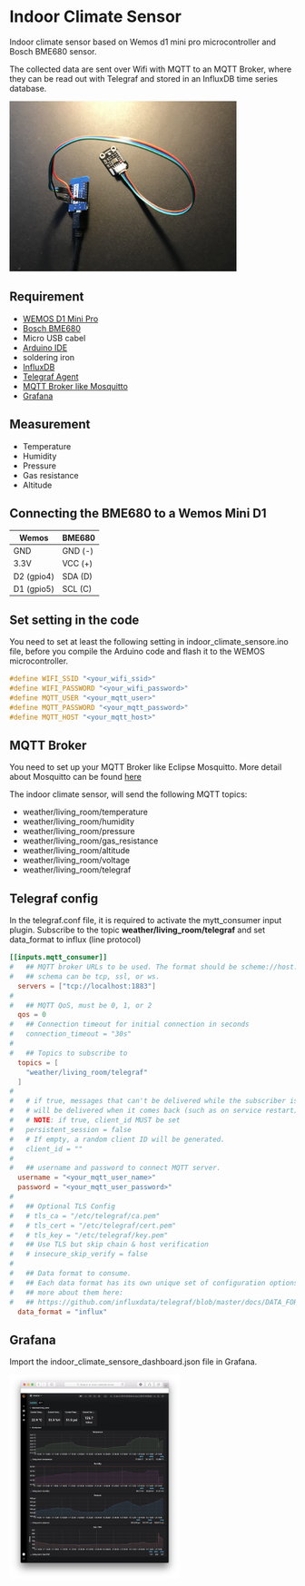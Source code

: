 # Indoor Climate Sensor

Indoor climate sensor based on Wemos d1 mini pro microcontroller and Bosch BME680 sensor.

The collected data are sent over Wifi with MQTT to an MQTT Broker, where they can be read out with Telegraf and stored in an InfluxDB time series database.

<img src=images/sensore.jpg  height="300"/>

## Requirement

- [WEMOS D1 Mini Pro](https://wiki.wemos.cc/products:d1:d1_mini_pro)
- [Bosch BME680](https://www.dfrobot.com/product-1697.html)
- Micro USB cabel
- [Arduino IDE](https://www.arduino.cc/en/Main/Software)
- soldering iron
- [InfluxDB](https://portal.influxdata.com/downloads/)
- [Telegraf Agent](https://portal.influxdata.com/downloads/)
- [MQTT Broker like Mosquitto](https://mosquitto.org)
- [Grafana](https://grafana.com)

## Measurement

- Temperature
- Humidity
- Pressure
- Gas resistance
- Altitude 

## Connecting the BME680 to a Wemos Mini D1

| Wemos      | BME680  |
|------------|---------|
| GND        | GND (-) |
| 3.3V       | VCC (+) |
| D2 (gpio4) | SDA (D) |
| D1 (gpio5) | SCL (C) |

## Set setting in the code

You need to set at least the following setting in indoor_climate_sensore.ino file, before you compile the Arduino code and flash it to the WEMOS microcontroller.

```c
#define WIFI_SSID "<your_wifi_ssid>"
#define WIFI_PASSWORD "<your_wifi_password>"
#define MQTT_USER "<your_mqtt_user>"
#define MQTT_PASSWORD "<your_mqtt_password>"
#define MQTT_HOST "<your_mqtt_host>"
```

## MQTT Broker

You need to set up your MQTT Broker like Eclipse Mosquitto.
More detail about Mosquitto can be found [here](https://mosquitto.org)

The indoor climate sensor, will send the following MQTT topics:

- weather/living_room/temperature
- weather/living_room/humidity
- weather/living_room/pressure
- weather/living_room/gas_resistance
- weather/living_room/altitude
- weather/living_room/voltage
- weather/living_room/telegraf

## Telegraf config

In the telegraf.conf file, it is required to activate the mytt_consumer input plugin. Subscribe to the topic **weather/living_room/telegraf** and set data_format to influx (line protocol)

```toml
[[inputs.mqtt_consumer]]
#   ## MQTT broker URLs to be used. The format should be scheme://host:port,
#   ## schema can be tcp, ssl, or ws.
  servers = ["tcp://localhost:1883"]
#
#   ## MQTT QoS, must be 0, 1, or 2
  qos = 0
#   ## Connection timeout for initial connection in seconds
#   connection_timeout = "30s"
#
#   ## Topics to subscribe to
  topics = [
    "weather/living_room/telegraf"
  ]
#
#   # if true, messages that can't be delivered while the subscriber is offline
#   # will be delivered when it comes back (such as on service restart).
#   # NOTE: if true, client_id MUST be set
#   persistent_session = false
#   # If empty, a random client ID will be generated.
#   client_id = ""
#
#   ## username and password to connect MQTT server.
  username = "<your_mqtt_user_name>"
  password = "<your_mqtt_user_password>"
#
#   ## Optional TLS Config
#   # tls_ca = "/etc/telegraf/ca.pem"
#   # tls_cert = "/etc/telegraf/cert.pem"
#   # tls_key = "/etc/telegraf/key.pem"
#   ## Use TLS but skip chain & host verification
#   # insecure_skip_verify = false
#
#   ## Data format to consume.
#   ## Each data format has its own unique set of configuration options, read
#   ## more about them here:
#   ## https://github.com/influxdata/telegraf/blob/master/docs/DATA_FORMATS_INPUT.md
  data_format = "influx"
```

## Grafana

Import the indoor_climate_sensore_dashboard.json file in Grafana.

<img src="images/dashboard.png" width="300"/>